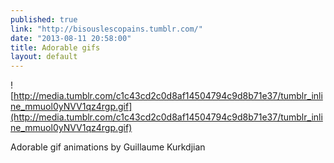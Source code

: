 ```yaml
---
published: true
link: "http://bisouslescopains.tumblr.com/"
date: "2013-08-11 20:58:00"
title: Adorable gifs
layout: default
---
```


![http://media.tumblr.com/c1c43cd2c0d8af14504794c9d8b71e37/tumblr_inline_mmuol0yNVV1qz4rgp.gif](http://media.tumblr.com/c1c43cd2c0d8af14504794c9d8b71e37/tumblr_inline_mmuol0yNVV1qz4rgp.gif)

Adorable gif animations by Guillaume Kurkdjian